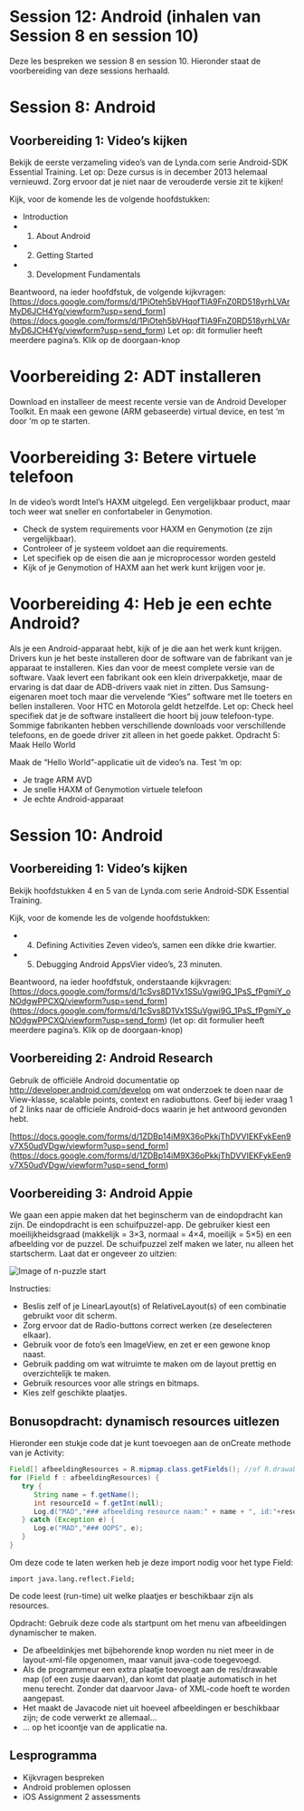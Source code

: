 # Session 12: Android (inhalen van Session 8 en session 10)

Deze les bespreken we session 8 en session 10. Hieronder staat de voorbereiding van deze sessions herhaald.

# Session 8: Android
## Voorbereiding 1: Video’s kijken

Bekijk de eerste verzameling video’s van de Lynda.com serie Android-SDK Essential Training. Let op: Deze cursus is in december 2013 helemaal vernieuwd. Zorg ervoor dat je niet naar de verouderde versie zit te kijken!

Kijk, voor de komende les de volgende hoofdstukken:
* Introduction
* 1. About Android
* 2. Getting Started
* 3. Development Fundamentals

Beantwoord, na ieder hoofdfstuk, de volgende kijkvragen:
[https://docs.google.com/forms/d/1PiOteh5bVHqofTlA9FnZ0RD518yrhLVArMyD6JCH4Yg/viewform?usp=send_form]
(https://docs.google.com/forms/d/1PiOteh5bVHqofTlA9FnZ0RD518yrhLVArMyD6JCH4Yg/viewform?usp=send_form)
Let op: dit formulier heeft meerdere pagina’s. Klik op de doorgaan-knop

# Voorbereiding 2: ADT installeren

Download en installeer de meest recente versie van de Android Developer Toolkit.
En maak een gewone (ARM gebaseerde) virtual device, en test ‘m door ‘m op te starten.

# Voorbereiding 3: Betere virtuele telefoon

In de video’s wordt Intel’s HAXM uitgelegd. Een vergelijkbaar product, maar toch weer wat sneller en confortabeler in Genymotion.

  * Check de system requirements voor HAXM en Genymotion (ze zijn vergelijkbaar).
  * Controleer of je systeem voldoet aan die requirements.
  * Let specifiek op de eisen die aan je microprocessor worden gesteld
  * Kijk of je Genymotion of HAXM aan het werk kunt krijgen voor je.

# Voorbereiding 4: Heb je een echte Android?

Als je een Android-apparaat hebt, kijk of je die aan het werk kunt krijgen.
Drivers kun je het beste installeren door de software van de fabrikant van je apparaat te installeren. Kies dan voor de meest complete versie van de software. Vaak levert een fabrikant ook een klein driverpakketje, maar de ervaring is dat daar de ADB-drivers vaak niet in zitten. Dus Samsung-eigenaren moet toch maar die vervelende “Kies” software met lle toeters en bellen installeren. Voor HTC en Motorola geldt hetzelfde.
Let op: Check heel specifiek dat je de software installeert die hoort bij jouw telefoon-type. Sommige fabrikanten hebben verschillende downloads voor verschillende telefoons, en de goede driver zit alleen in het goede pakket.
Opdracht 5: Maak Hello World

Maak de “Hello World”-applicatie uit de video’s na.
Test ‘m op:

* Je trage ARM AVD
* Je snelle HAXM of Genymotion virtuele telefoon
* Je echte Android-apparaat

# Session 10: Android 

## Voorbereiding 1: Video’s kijken

Bekijk hoofdstukken 4 en 5 van de Lynda.com serie Android-SDK Essential Training.

Kijk, voor de komende les de volgende hoofdstukken:

* 4. Defining Activities
    Zeven video’s, samen een dikke drie kwartier.
* 5. Debugging Android AppsVier video’s, 23 minuten.

Beantwoord, na ieder hoofdfstuk, onderstaande kijkvragen:
[https://docs.google.com/forms/d/1cSvs8D1Vx1SSuVgwi9G_1PsS_fPgmiY_oNOdgwPPCXQ/viewform?usp=send_form]
(https://docs.google.com/forms/d/1cSvs8D1Vx1SSuVgwi9G_1PsS_fPgmiY_oNOdgwPPCXQ/viewform?usp=send_form)
(let op: dit formulier heeft meerdere pagina’s. Klik op de doorgaan-knop)

## Voorbereiding 2: Android Research

Gebruik de officiële Android documentatie op http://developer.android.com/develop om 
wat onderzoek te doen naar de View-klasse, scalable points, context en radiobuttons. 
Geef bij ieder vraag 1 of 2 links naar de officiele Android-docs waarin je het antwoord 
gevonden hebt.

[https://docs.google.com/forms/d/1ZDBp14iM9X36oPkkjThDVVIEKFykEen9v7X50udVDgw/viewform?usp=send_form]
(https://docs.google.com/forms/d/1ZDBp14iM9X36oPkkjThDVVIEKFykEen9v7X50udVDgw/viewform?usp=send_form)

## Voorbereiding 3: Android Appie

We gaan een appie maken dat het beginscherm van de eindopdracht kan zijn. 
De eindopdracht is een schuifpuzzel-app. De gebruiker kiest een 
moeilijkheidsgraad (makkelijk = 3×3, normaal = 4×4, moeilijk = 5×5) en een afbeelding vor de puzzel.
De schuifpuzzel zelf maken we later, nu alleen het startscherm. Laat dat er ongeveer zo uitzien:


![Image of n-puzzle start](https://github.com/HANICA/mad-1/blob/master/assets/n-puzzle-start-menu-168x300.png)

Instructies:

* Beslis zelf of je LinearLayout(s) of RelativeLayout(s) of een combinatie gebruikt voor dit scherm.
* Zorg ervoor dat de Radio-buttons correct werken (ze deselecteren elkaar).
* Gebruik voor de foto’s een ImageView, en zet er een gewone knop naast.
* Gebruik padding om wat witruimte te maken om de layout prettig en overzichtelijk te maken.
* Gebruik resources voor alle strings en bitmaps.
* Kies zelf geschikte plaatjes.

## Bonusopdracht: dynamisch resources uitlezen

Hieronder een stukje code dat je kunt toevoegen aan de onCreate methode van je Activity:

```java
Field[] afbeeldingResources = R.mipmap.class.getFields(); //of R.drawable.class.getFields(); 
for (Field f : afbeeldingResources) {
   try {
      String name = f.getName();
      int resourceId = f.getInt(null);
      Log.d("MAD","### afbeelding resource naam:" + name + ", id:"+resourceId);
   } catch (Exception e) {
      Log.e("MAD","### OOPS", e);
   }
}
```

Om deze code te laten werken heb je deze import nodig voor het type Field:

```	
import java.lang.reflect.Field;
```

De code leest (run-time) uit welke plaatjes er beschikbaar zijn als resources.

Opdracht: Gebruik deze code als startpunt om het menu van afbeeldingen dynamischer te maken.

* De afbeeldinkjes met bijbehorende knop worden nu niet meer in de layout-xml-file opgenomen, maar vanuit java-code toegevoegd.
* Als de programmeur een extra plaatje toevoegt aan de res/drawable map (of een zusje daarvan), dan komt dat plaatje automatisch in het menu terecht. Zonder dat daarvoor Java- of XML-code hoeft te worden aangepast.
* Het maakt de Javacode niet uit hoeveel afbeeldingen er beschikbaar zijn; de code verwerkt ze allemaal…
*  … op het icoontje van de applicatie na.


## Lesprogramma
* Kijkvragen bespreken
* Android problemen oplossen
* iOS Assignment 2 assessments
